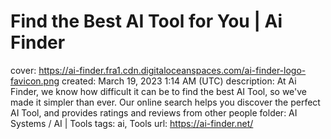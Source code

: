 # Find the Best AI Tool for You | Ai Finder

cover: https://ai-finder.fra1.cdn.digitaloceanspaces.com/ai-finder-logo-favicon.png
created: March 19, 2023 1:14 AM (UTC)
description: At Ai Finder, we know how difficult it can be to find the best AI Tool, so we've made it simpler than ever. Our online search helps you discover the perfect AI Tool, and provides ratings and reviews from other people
folder: AI Systems / AI | Tools
tags: ai, Tools
url: https://ai-finder.net/